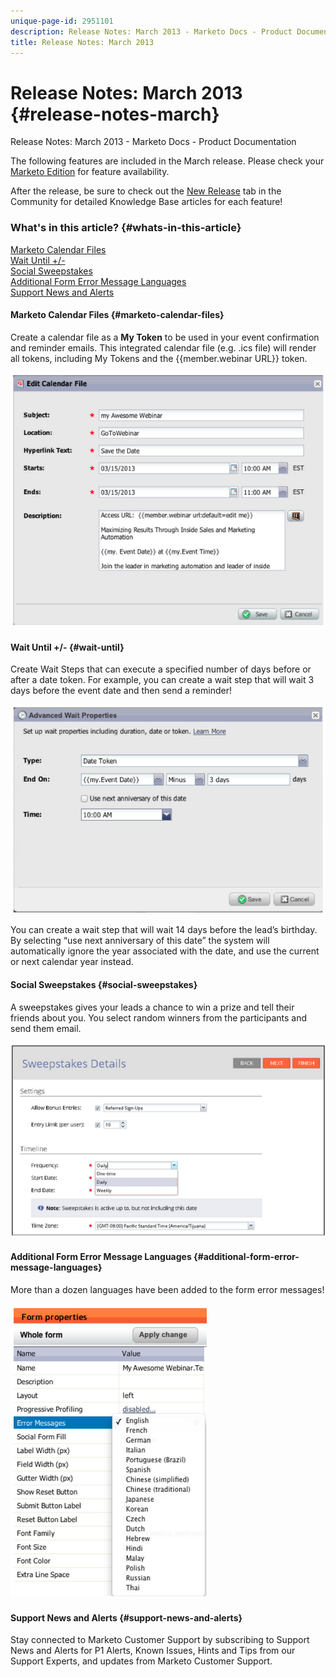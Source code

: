 ```yaml
---
unique-page-id: 2951101
description: Release Notes: March 2013 - Marketo Docs - Product Documentation
title: Release Notes: March 2013
---
```


# Release Notes: March 2013 {#release-notes-march}

Release Notes: March 2013 - Marketo Docs - Product Documentation

The following features are included in the March release. Please check your [Marketo Edition](http://docs.marketo.com/display/docs/assets/pricing.php) for feature availability.

After the release, be sure to check out the [New Release](release-notes-december-2013.md) tab in the Community for detailed Knowledge Base articles for each feature!

### What's in this article? {#whats-in-this-article}

[Marketo Calendar Files](#marketo-calendar-files)  
[Wait Until +/-](#wait-until)  
[Social Sweepstakes](#social-sweepstakes)  
[Additional Form Error Message Languages](#additional-form-error-message-languages)  
[Support News and Alerts](#support-news-and-alerts)

#### Marketo Calendar Files {#marketo-calendar-files}

Create a calendar file as a **My Token** to be used in your event confirmation and reminder emails. This integrated calendar file (e.g. .ics file) will render all tokens, including My Tokens and the {{member.webinar URL}} token.

![](assets/image2014-9-22-15-3a35-3a24.png)

#### Wait Until +/- {#wait-until}

Create Wait Steps that can execute a specified number of days before or after a date token. For example, you can create a wait step that will wait 3 days before the event date and then send a reminder!

![](assets/image2014-9-22-15-3a35-3a44.png)

You can create a wait step that will wait 14 days before the lead’s birthday. By selecting “use next anniversary of this date” the system will automatically ignore the year associated with the date, and use the current or next calendar year instead.

#### Social Sweepstakes {#social-sweepstakes}

A sweepstakes gives your leads a chance to win a prize and tell their friends about you. You select random winners from the participants and send them email.

![](assets/image2014-9-22-15-3a36-3a55.png)

#### Additional Form Error Message Languages {#additional-form-error-message-languages}

More than a dozen languages have been added to the form error messages!

![](assets/image2014-9-22-15-3a37-3a25.png)

#### Support News and Alerts {#support-news-and-alerts}

Stay connected to Marketo Customer Support by subscribing to Support News and Alerts for P1 Alerts, Known Issues, Hints and Tips from our Support Experts, and updates from Marketo Customer Support.

